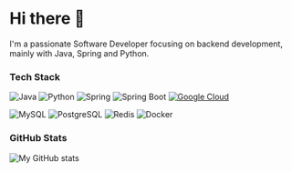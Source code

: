 # Hi there 👋

I'm a passionate Software Developer focusing on backend development, mainly with Java, Spring and Python.

### Tech Stack

![Java](https://img.shields.io/badge/Java-000000?style=for-the-badge&logoColor=FFFFFF)
![Python](https://img.shields.io/badge/Python-000000?style=for-the-badge&logo=python&logoColor=FFFFFF)
![Spring](https://img.shields.io/badge/Spring-6DB33F?style=for-the-badge&logo=spring&logoColor=white)
![Spring Boot](https://img.shields.io/badge/Spring%20Boot-6DB33F?style=for-the-badge&logo=springboot&logoColor=white)
[![Google Cloud](https://img.shields.io/badge/Google%20Cloud-000000?style=for-the-badge&logo=google-cloud&logoColor=FFFFFF)](https://cloud.google.com/)

![MySQL](https://img.shields.io/badge/MySQL-4479A1?style=for-the-badge&logo=mysql&logoColor=white)
![PostgreSQL](https://img.shields.io/badge/PostgreSQL-336791?style=for-the-badge&logo=postgresql&logoColor=white)
![Redis](https://img.shields.io/badge/Redis-DC382D?style=for-the-badge&logo=redis&logoColor=white)
![Docker](https://img.shields.io/badge/Docker-2496ED?style=for-the-badge&logo=docker&logoColor=white)



### GitHub Stats
![My GitHub stats](https://github-readme-stats.vercel.app/api?username=Akillot&show_icons=true&theme=classical)
